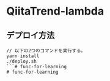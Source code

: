 # QiitaTrend-lambda
## デプロイ方法
```
// 以下の2つのコマンドを実行する。
yarn install
./deploy.sh
```# func-for-learning
# func-for-learning

